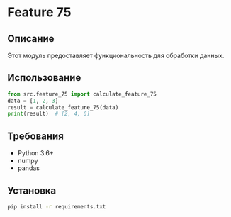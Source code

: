 # Feature 75
## Описание
Этот модуль предоставляет функциональность для обработки данных.
## Использование
```python
from src.feature_75 import calculate_feature_75
data = [1, 2, 3]
result = calculate_feature_75(data)
print(result)  # [2, 4, 6]
```
## Требования
- Python 3.6+
- numpy
- pandas
## Установка
```bash
pip install -r requirements.txt
```